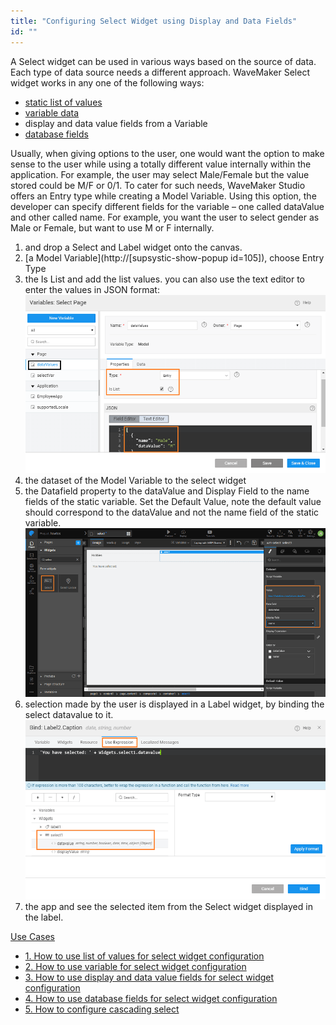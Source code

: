 ```yaml
---
title: "Configuring Select Widget using Display and Data Fields"
id: ""
---
```


A Select widget can be used in various ways based on the source of data. Each type of data source needs a different approach. WaveMaker Select widget works in any one of the following ways:

- [static list of values](/learn/how-tos/configuring-select-widget-static-list-values/)
- [variable data](/learn/how-tos/configuring-select-widget-variable/)
- display and data value fields from a Variable
- [database fields](/learn/how-tos/configuring-select-widget-database-fields/)

Usually, when giving options to the user, one would want the option to make sense to the user while using a totally different value internally within the application. For example, the user may select Male/Female but the value stored could be M/F or 0/1. To cater for such needs, WaveMaker Studio offers an Entry type while creating a Model Variable. Using this option, the developer can specify different fields for the variable – one called dataValue and other called name. For example, you want the user to select gender as Male or Female, but want to use M or F internally.

1. and drop a Select and Label widget onto the canvas.
2. [a Model Variable](http://[supsystic-show-popup id=105]), choose Entry Type
3. the Is List and add the list values. you can also use the text editor to enter the values in JSON format: [![](../assets/sel_vals.png)](../assets/sel_vals.png)
4. the dataset of the Model Variable to the select widget
5. the Datafield property to the dataValue and Display Field to the name fields of the static variable. Set the Default Value, note the default value should correspond to the dataValue and not the name field of the static variable. [![](../assets/sel_vals_props.png)](../assets/sel_vals_props.png)
6. selection made by the user is displayed in a Label widget, by binding the select datavalue to it. [![](../assets/sel_list_res.png)](../assets/sel_list_res.png)
7. the app and see the selected item from the Select widget displayed in the label.

[Use Cases](/learn/app-development/widgets/form-widgets/select-use-cases/)

- [1\. How to use list of values for select widget configuration](/learn/how-tos/configuring-select-widget-static-list-values/)
- [2\. How to use variable for select widget configuration](/learn/how-tos/configuring-select-widget-variable/)
- [3\. How to use display and data value fields for select widget configuration](#)
- [4\. How to use database fields for select widget configuration](/learn/how-tos/configuring-select-widget-database-fields/)
- [5\. How to configure cascading select](/learn/how-tos/configuring-cascading-select/)
